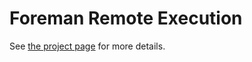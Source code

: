 Foreman Remote Execution
========================

See [the project page](https://inecas.github.io/foreman-rex) for more details.
